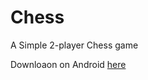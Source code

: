 # Chess



A Simple 2-player Chess game

Downloaon on Android [here](https://drive.google.com/file/d/1H1Dh7WJwla4Q1IjPKgaxTtugY2GQ1kRl/view?usp=drive_link)
